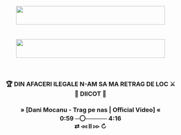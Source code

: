<p align="center">
  <img align="center" width="400" height="50" src="https://img.shields.io/badge/torchbyte.com-_best_hosting_services-orange">
</p>
<h1 align="center">
  <img align="center" width="400" height="50" src="https://img.shields.io/badge/%F0%9F%8E%B0%20SuperBet_enjoyeer-red">
</h1>
<br>
<h3 align="center">
  🏆 DIN AFACERI ILEGALE N-AM SA MA RETRAG DE LOC ⚔️<br>
                    🔞 DIICOT 🚫
</h3>
<h3 align="center">
      » [Dani Mocanu - Trag pe nas | Official Video] «<br>
 0:59 ─〇───── 4:16<br>
     ⇄   ◃◃   ⅠⅠ   ▹▹   ↻
</h3>
